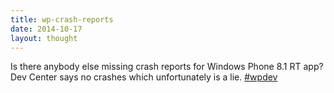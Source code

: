 ```yaml
---
title: wp-crash-reports
date: 2014-10-17
layout: thought
---
```

Is there anybody else missing crash reports for Windows Phone 8.1 RT app? Dev Center says no crashes which unfortunately is a lie. [#wpdev](https://x.com/hashtag/wpdev?src=hashtag_click)